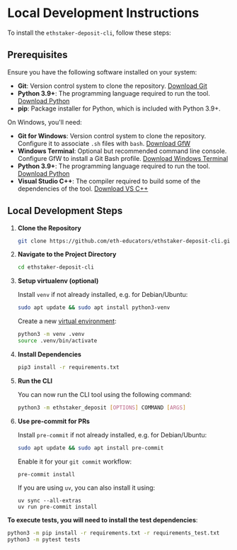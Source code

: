 # Local Development Instructions

To install the `ethstaker-deposit-cli`, follow these steps:

## Prerequisites

Ensure you have the following software installed on your system:

- **Git**: Version control system to clone the repository. [Download Git](https://git-scm.com/downloads)
- **Python 3.9+**: The programming language required to run the tool. [Download Python](https://www.python.org/downloads/)
- **pip**: Package installer for Python, which is included with Python 3.9+.

On Windows, you'll need:
- **Git for Windows**: Version control system to clone the repository. Configure it to associate `.sh` files with `bash`. [Download GfW](https://git-scm.com/download/win)
- **Windows Terminal**: Optional but recommended command line console. Configure GfW to install a Git Bash profile. [Download Windows Terminal](https://apps.microsoft.com/detail/9n0dx20hk701)
- **Python 3.9+**: The programming language required to run the tool. [Download Python](https://apps.microsoft.com/detail/9ncvdn91xzqp)
- **Visual Studio C++**: The compiler required to build some of the dependencies of the tool. [Download VS C++](https://visualstudio.microsoft.com/vs/features/cplusplus/)

## Local Development Steps

1. **Clone the Repository**

    ```sh
    git clone https://github.com/eth-educators/ethstaker-deposit-cli.git
    ```

2. **Navigate to the Project Directory**

    ```sh
    cd ethstaker-deposit-cli
    ```

3. **Setup virtualenv (optional)**

    Install `venv` if not already installed, e.g. for Debian/Ubuntu:

    ```sh
    sudo apt update && sudo apt install python3-venv
    ```

    Create a new [virtual environment](https://docs.python.org/3/library/venv.html):

    ```sh
    python3 -m venv .venv
    source .venv/bin/activate
    ```

4. **Install Dependencies**

    ```sh
    pip3 install -r requirements.txt
    ```

5. **Run the CLI**

    You can now run the CLI tool using the following command:

    ```sh
    python3 -m ethstaker_deposit [OPTIONS] COMMAND [ARGS]
    ```

6. **Use pre-commit for PRs**

    Install `pre-commit` if not already installed, e.g. for Debian/Ubuntu:

    ```sh
    sudo apt update && sudo apt install pre-commit
    ```

    Enable it for your `git commit` workflow:
    ```sh
    pre-commit install
    ```

    If you are using `uv`, you can also install it using:

    ```console
    uv sync --all-extras
    uv run pre-commit install
    ```

**To execute tests, you will need to install the test dependencies**:
```sh
python3 -m pip install -r requirements.txt -r requirements_test.txt
python3 -m pytest tests
```
